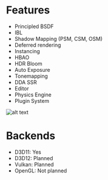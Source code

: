 # Features
- Principled BSDF
- IBL
- Shadow Mapping (PSM, CSM, OSM)
- Deferred rendering
- Instancing
- HBAO
- HDR Bloom
- Auto Exposure
- Tonemapping
- DDA SSR
- Editor
- Physics Engine
- Plugin System

![alt text](https://raw.githubusercontent.com/JunaMeinhold/HexaEngine/master/preview.png)

# Backends
- D3D11: Yes
- D3D12: Planned
- Vulkan: Planned
- OpenGL: Not planned
